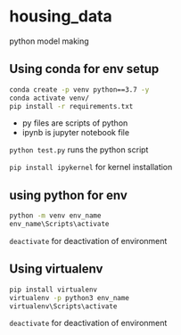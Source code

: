 # housing_data
python model making 

## Using conda for env setup

```bash
conda create -p venv python==3.7 -y 
conda activate venv/
pip install -r requirements.txt
```

-   py files are scripts of python
-   ipynb is jupyter notebook file

`python test.py` runs the python script

`pip install ipykernel` for kernel installation

## using python for env

```bash
python -m venv env_name
env_name\Scripts\activate
```

`deactivate` for deactivation of environment

## Using virtualenv

```bash
pip install virtualenv
virtualenv -p python3 env_name
virtualenv\Scripts\activate
```

`deactivate` for deactivation of environment
